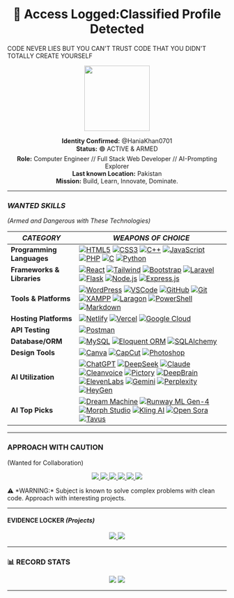 
<h1 align="center">🚨 Access Logged:Classified Profile Detected </h1>
CODE NEVER LIES BUT YOU CAN'T TRUST CODE THAT YOU DIDN'T TOTALLY CREATE YOURSELF

<p align="center">
  <img src="https://media.giphy.com/media/v1.Y2lkPTc5MGI3NjExcDl1dG5mZG5iZ3BqY2V1Z2N4Z3B5Y2VjZzR6eWZ6d2JjYzZ0cWZ6biZlcD12MV9pbnRlcm5hbF9naWZfYnlfaWQmY3Q9Zw/3o7TKsQ8UQ1h2MDXQ4/giphy.gif" width="150">
</p>

<p align="center">
  <b>Identity Confirmed:</b> @HaniaKhan0701<br>
  <b>Status:</b> 🟢 ACTIVE & ARMED<br>
  <b>Role:</b> Computer Engineer // Full Stack Web Developer // AI-Prompting Explorer<br>
  <b>Last known Location:</b> Pakistan<br>
  <b>Mission:</b> Build, Learn, Innovate, Dominate.
</p>

---
###  *WANTED SKILLS*  
*(Armed and Dangerous with These Technologies)*  

| *CATEGORY*       | *WEAPONS OF CHOICE* |
|------------------|---------------------|
| **Programming Languages** | [![HTML5](https://img.shields.io/badge/-HTML5-E34F26?style=flat-square&logo=html5&logoColor=white)](https://developer.mozilla.org/en-US/docs/Web/HTML) [![CSS3](https://img.shields.io/badge/-CSS3-1572B6?style=flat-square&logo=css3&logoColor=white)](https://developer.mozilla.org/en-US/docs/Web/CSS) [![C++](https://img.shields.io/badge/-C++-00599C?style=flat-square&logo=c%2B%2B&logoColor=white)](https://isocpp.org/) [![JavaScript](https://img.shields.io/badge/-JavaScript-F7DF1E?style=flat-square&logo=javascript&logoColor=black)](https://developer.mozilla.org/en-US/docs/Web/JavaScript) [![PHP](https://img.shields.io/badge/-PHP-777BB4?style=flat-square&logo=php&logoColor=white)](https://www.php.net/) [![C](https://img.shields.io/badge/-C-00599C?style=flat-square&logo=c&logoColor=white)](https://en.cppreference.com/w/c) [![Python](https://img.shields.io/badge/-Python-3776AB?style=flat-square&logo=python&logoColor=white)](https://www.python.org/) |
| **Frameworks & Libraries** | [![React](https://img.shields.io/badge/-React-20232A?style=flat-square&logo=react&logoColor=61DAFB)](https://react.dev/) [![Tailwind](https://img.shields.io/badge/-Tailwind-06B6D4?style=flat-square&logo=tailwindcss&logoColor=white)](https://tailwindcss.com/) [![Bootstrap](https://img.shields.io/badge/-Bootstrap-7952B3?style=flat-square&logo=bootstrap&logoColor=white)](https://getbootstrap.com/) [![Laravel](https://img.shields.io/badge/-Laravel-FF2D20?style=flat-square&logo=laravel&logoColor=white)](https://laravel.com/) [![Flask](https://img.shields.io/badge/-Flask-000000?style=flat-square&logo=flask&logoColor=white)](https://flask.palletsprojects.com/) [![Node.js](https://img.shields.io/badge/-Node.js-339933?style=flat-square&logo=nodedotjs&logoColor=white)](https://nodejs.org/) [![Express.js](https://img.shields.io/badge/-Express.js-000000?style=flat-square&logo=express&logoColor=white)](https://expressjs.com/) |
| **Tools & Platforms** | [![WordPress](https://img.shields.io/badge/-WordPress-21759B?style=flat-square&logo=wordpress&logoColor=white)](https://wordpress.org/) [![VSCode](https://img.shields.io/badge/-VSCode-007ACC?style=flat-square&logo=visualstudiocode&logoColor=white)](https://code.visualstudio.com/) [![GitHub](https://img.shields.io/badge/-GitHub-181717?style=flat-square&logo=github&logoColor=white)](https://github.com/) [![Git](https://img.shields.io/badge/-Git-F05032?style=flat-square&logo=git&logoColor=white)](https://git-scm.com/) [![XAMPP](https://img.shields.io/badge/-XAMPP-FB7A24?style=flat-square&logo=xampp&logoColor=white)](https://www.apachefriends.org/index.html) [![Laragon](https://img.shields.io/badge/-Laragon-0E83CD?style=flat-square&logo=laragon&logoColor=white)](https://laragon.org/) [![PowerShell](https://img.shields.io/badge/-PowerShell-5391FE?style=flat-square&logo=powershell&logoColor=white)](https://learn.microsoft.com/en-us/powershell/) [![Markdown](https://img.shields.io/badge/-Markdown-000000?style=flat-square&logo=markdown&logoColor=white)](https://www.markdownguide.org/) |
| **Hosting Platforms** | [![Netlify](https://img.shields.io/badge/-Netlify-00C7B7?style=flat-square&logo=netlify&logoColor=white)](https://www.netlify.com/) [![Vercel](https://img.shields.io/badge/-Vercel-000000?style=flat-square&logo=vercel&logoColor=white)](https://vercel.com/) [![Google Cloud](https://img.shields.io/badge/-Google%20Cloud-4285F4?style=flat-square&logo=googlecloud&logoColor=white)](https://cloud.google.com/) |
| **API Testing** | [![Postman](https://img.shields.io/badge/-Postman-FF6C37?style=flat-square&logo=postman&logoColor=white)](https://www.postman.com/) |
| **Database/ORM** | [![MySQL](https://img.shields.io/badge/-MySQL-4479A1?style=flat-square&logo=mysql&logoColor=white)](https://www.mysql.com/) [![Eloquent ORM](https://img.shields.io/badge/-Eloquent%20ORM-FF2D20?style=flat-square&logo=laravel&logoColor=white)](https://laravel.com/docs/eloquent) [![SQLAlchemy](https://img.shields.io/badge/-SQLAlchemy-262626?style=flat-square&logo=python&logoColor=white)](https://www.sqlalchemy.org/) |
| **Design Tools** | [![Canva](https://img.shields.io/badge/-Canva-00C4CC?style=flat-square&logo=canva&logoColor=white)](https://www.canva.com/) [![CapCut](https://img.shields.io/badge/-CapCut-000000?style=flat-square&logo=capcut&logoColor=white)](https://www.capcut.com/) [![Photoshop](https://img.shields.io/badge/-Adobe%20Photoshop-31A8FF?style=flat-square&logo=adobephotoshop&logoColor=white)](https://www.adobe.com/products/photoshop.html) |
| **AI Utilization** | [![ChatGPT](https://img.shields.io/badge/-ChatGPT-10A37F?style=flat-square&logo=openai&logoColor=white)](https://openai.com/chatgpt) [![DeepSeek](https://img.shields.io/badge/-DeepSeek-0F172A?style=flat-square&logo=ai&logoColor=white)](https://deepseek.com/) [![Claude](https://img.shields.io/badge/-Claude%20AI-1A1A1A?style=flat-square&logo=anthropic&logoColor=white)](https://claude.ai/) [![Cleanvoice](https://img.shields.io/badge/-Cleanvoice%20AI-00C7A4?style=flat-square&logo=soundcloud&logoColor=white)](https://cleanvoice.ai/) [![Pictory](https://img.shields.io/badge/-Pictory%20AI-FF5C93?style=flat-square&logo=adobe&logoColor=white)](https://pictory.ai/) [![DeepBrain](https://img.shields.io/badge/-DeepBrain%20AI-111827?style=flat-square&logo=neovim&logoColor=white)](https://www.deepbrain.io/) [![ElevenLabs](https://img.shields.io/badge/-ElevenLabs-4A90E2?style=flat-square&logo=sonos&logoColor=white)](https://www.elevenlabs.io/) [![Gemini](https://img.shields.io/badge/-Gemini%20AI-4285F4?style=flat-square&logo=google&logoColor=white)](https://gemini.google.com/) [![Perplexity](https://img.shields.io/badge/-Perplexity-1F2937?style=flat-square&logo=plex&logoColor=white)](https://www.perplexity.ai/)  [![HeyGen](https://img.shields.io/badge/-HeyGen%20AI-6741FF?style=flat-square&logo=youtube&logoColor=white)](https://www.heygen.com/) |
| **AI Top Picks** | [![Dream Machine](https://img.shields.io/badge/-Dream%20Machine%20by%20Luma%20AI-000000?style=flat-square&logo=video&logoColor=white)](https://lumalabs.ai/dream-machine) [![Runway ML Gen-4](https://img.shields.io/badge/-Runway%20ML%20Gen--4-FF5252?style=flat-square&logo=video&logoColor=white)](https://runwayml.com/) [![Morph Studio](https://img.shields.io/badge/-Morph%20Studio-7C3AED?style=flat-square&logo=visualstudio&logoColor=white)](https://www.morphstudio.com/) [![Kling AI](https://img.shields.io/badge/-Kling%20AI%20Video%20Generator-4B5563?style=flat-square&logo=cliqz&logoColor=white)](https://kling.ai/) [![Open Sora](https://img.shields.io/badge/-Open%20Sora-1E40AF?style=flat-square&logo=openai&logoColor=white)](https://openai.com/sora) [![Tavus](https://img.shields.io/badge/-Tavus%20AI-F59E0B?style=flat-square&logo=youtube&logoColor=white)](https://www.tavus.io/) |

---



###   **APPROACH WITH CAUTION**
(Wanted for Collaboration) 

<p align="center">
  <a href="https://www.linkedin.com/in/hania-khan0701" target="_blank">
    <img src="https://img.shields.io/badge/-LinkedIn-0A66C2?style=for-the-badge&logo=linkedin&logoColor=white"/>
  </a>
  <a href="https://medium.com/@haniakhanx45" target="_blank">
    <img src="https://img.shields.io/badge/-Medium-12100E?style=for-the-badge&logo=medium&logoColor=white"/>
  </a>
<a href="http://www.fiverr.com/s/EgykRd7" target="_blank">
  <img src="https://img.shields.io/badge/-Fiverr-1DBF73?style=for-the-badge&logo=fiverr&logoColor=white"/>
</a>

  <a href="https://bio.site/haniaKhan" target="_blank">
    <img src="https://img.shields.io/badge/-Bio.site-000000?style=for-the-badge&logo=aboutdotme&logoColor=white"/>
  </a>
  <a href="mailto:haniakhanx45@gmail.com" target="_blank">
    <img src="https://img.shields.io/badge/-Email-D14836?style=for-the-badge&logo=gmail&logoColor=white"/>
  </a>
  <a href="https://www.instagram.com/hania_khan0701/" target="_blank">
  <img src="https://img.shields.io/badge/-Instagram-E4405F?style=for-the-badge&logo=instagram&logoColor=white"/>
</a>
</p>
⚠ *WARNING:* Subject is known to solve complex problems with clean code. Approach with interesting projects.

---


####  **EVIDENCE LOCKER** *(Projects)*
<p align="center">
  <a href="https://github.com/HaniaKhan0701/Amazon-Clone">
    <img src="https://img.shields.io/badge/-AMAZON_CLONE-E34F26?style=for-the-badge&logo=amazon&logoColor=white">
  </a>
  <a href="https://github.com/HaniaKhan0701/ATM-System">
    <img src="https://img.shields.io/badge/-ATM_HEIST-00599C?style=for-the-badge&logo=bank&logoColor=white">
  </a>
</p>

---

### 📊 **RECORD STATS**
<p align="center">
  <img src="https://github-readme-stats.vercel.app/api?username=HaniaKhan0701&show_icons=true&theme=vision-friendly-dark&bg_color=1A1A2E&title_color=F8D210&text_color=FFFFFF&border_color=F8D210">
  <img src="https://github-readme-stats.vercel.app/api/top-langs/?username=HaniaKhan0701&layout=compact&theme=vision-friendly-dark&bg_color=1A1A2E&title_color=F8D210&text_color=FFFFFF&border_color=F8D210">
</p>

---



